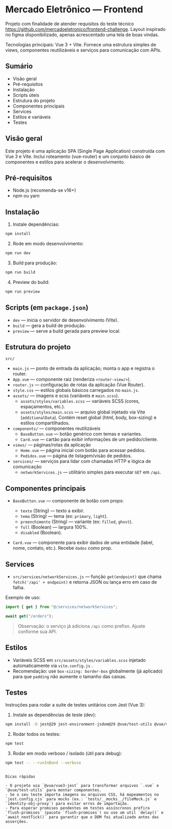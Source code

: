 # Mercado Eletrônico — Frontend

Projeto com finalidade de atender requisitos do teste técnico https://github.com/mercadoeletronico/frontend-challenge.
Layout inspirado no figma disponibilizado, apenas acrescentado uma tela de boas vindas.

Tecnologias principais: Vue 3 + Vite. Fornece uma estrutura simples de views, componentes reutilizáveis e serviços para comunicação com APIs.

## Sumário

- Visão geral
- Pré-requisitos
- Instalação
- Scripts úteis
- Estrutura do projeto
- Componentes principais
- Services
- Estilos e variáveis
- Testes

## Visão geral

Este projeto é uma aplicação SPA (Single Page Application) construída com Vue 3 e Vite. Inclui roteamento (vue-router) e um conjunto básico de componentes e estilos para acelerar o desenvolvimento.

## Pré-requisitos

- Node.js (recomenda-se v16+)
- npm ou yarn

## Instalação

1. Instale dependências:

```bash
npm install
```

2. Rode em modo desenvolvimento:

```bash
npm run dev
```

3. Build para produção:

```bash
npm run build
```

4. Preview do build:

```bash
npm run preview
```

## Scripts (em `package.json`)

- `dev` — inicia o servidor de desenvolvimento (Vite).
- `build` — gera a build de produção.
- `preview` — serve a build gerada para preview local.

## Estrutura do projeto

`src/`

- `main.js` — ponto de entrada da aplicação; monta o app e registra o router.
- `App.vue` — componente raiz (renderiza `<router-view/>`).
- `router.js` — configuração de rotas da aplicação (Vue Router).
- `style.css` — estilos globais básicos carregados no `main.js`.
- `assets/` — imagens e scss (variáveis e `main.scss`).
  - `assets/styles/variables.scss` — variáveis SCSS (cores, espaçamentos, etc.).
  - `assets/styles/main.scss` — arquivo global injetado via Vite (`additionalData`). Contém reset global (html, body, box-sizing) e estilos compartilhados.
- `components/` — componentes reutilizáveis
  - `BaseButton.vue` — botão genérico com temas e variantes.
  - `Card.vue` — cartão para exibir informações de um pedido/cliente.
- `views/` — páginas/rotas da aplicação
  - `Home.vue` — página inicial com botão para acessar pedidos.
  - `Pedidos.vue` — página de listagem/visão de pedidos.
- `services/` — serviços para lidar com chamadas HTTP e lógica de comunicação
  - `networkServices.js` — utilitário simples para executar `GET` em `/api`.

## Componentes principais

- `BaseButton.vue` — componente de botão com props:

  - `texto` (String) — texto a exibir.
  - `tema` (String) — tema (ex: `primary`, `light`).
  - `preenchimento` (String) — variante (ex: `filled`, `ghost`).
  - `full` (Boolean) — largura 100%.
  - `disabled` (Boolean).

- `Card.vue` — componente para exibir dados de uma entidade (label, nome, contato, etc.). Recebe `dados` como prop.

## Services

- `src/services/networkServices.js` — função `get(endpoint)` que chama `fetch('/api' + endpoint)` e retorna JSON ou lança erro em caso de falha.

Exemplo de uso:

```js
import { get } from "@/services/networkServices";

await get("/orders");
```

> Observação: o serviço já adiciona `/api` como prefixo. Ajuste conforme sua API.

## Estilos

- Variáveis SCSS em `src/assets/styles/variables.scss` injetado automaticamente via `vite.config.js` .
- Recomendação: use `box-sizing: border-box` globalmente (já aplicado) para que `padding` não aumente o tamanho das caixas.

## Testes

Instruções para rodar a suíte de testes unitários com Jest (Vue 3):

1. Instale as dependências de teste (dev):

```bash
npm install -D jest@29 jest-environment-jsdom@29 @vue/test-utils @vue/vue3-jest babel-jest @babel/preset-env
```

2. Rodar todos os testes:

```bash
npm test
```

3. Rodar em modo verboso / isolado (útil para debug):

```bash
npm test -- --runInBand --verbose
```

```

Dicas rápidas

- O projeto usa `@vue/vue3-jest` para transformar arquivos `.vue` e `@vue/test-utils` para montar componentes.
- Se o seu teste importa imagens ou arquivos CSS, há mapeamentos no `jest.config.cjs` para mocks (ex.: `tests/__mocks__/fileMock.js` e `identity-obj-proxy`) para evitar erros de importação.
- Para esperar promises pendentes em testes assíncronos prefira `flush-promises` (pacote `flush-promises`) ou use um util `delay()` e `await nextTick()` para garantir que o DOM foi atualizado antes das asserções.

```
